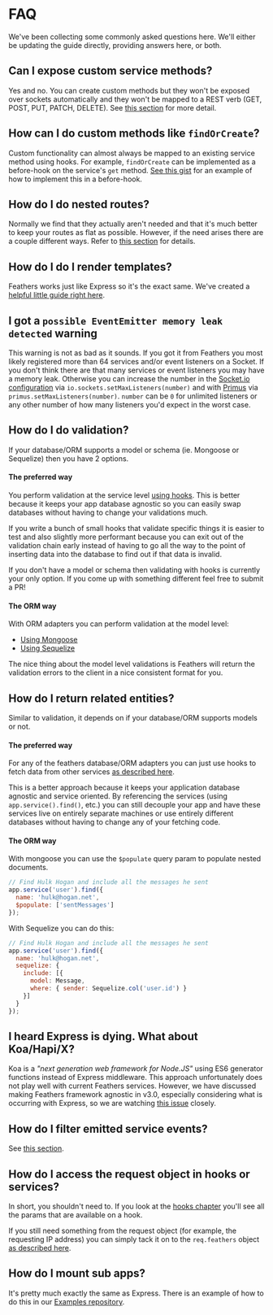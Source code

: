 # FAQ

We've been collecting some commonly asked questions here. We'll either be updating the guide directly, providing answers here, or both.

## Can I expose custom service methods?

Yes and no. You can create custom methods but they won't be exposed over sockets automatically and they won't be mapped to a REST verb (GET, POST, PUT, PATCH, DELETE). See [this section](../clients/readme.html#no-custom-methods) for more detail.

## How can I do custom methods like `findOrCreate`?

Custom functionality can almost always be mapped to an existing service method using hooks.  For example, `findOrCreate` can be implemented as a before-hook on the service's `get` method.  [See this gist](https://gist.github.com/marshallswain/9fa3b1e855633af00998) for an example of how to implement this in a before-hook.

## How do I do nested routes?

Normally we find that they actually aren't needed and that it's much better to keep your routes as flat as possible. However, if the need arises there are a couple different ways. Refer to [this section](http://docs.feathersjs.com/middleware/routing.html#nested-routes) for details.

## How do I do I render templates?

Feathers works just like Express so it's the exact same. We've created a [helpful little guide right here](../guides/using-a-view-engine.md).

## I got a `possible EventEmitter memory leak detected` warning

This warning is not as bad as it sounds. If you got it from Feathers you most likely registered more than 64 services and/or event listeners on a Socket. If you don't think there are that many services or event listeners you may have a memory leak. Otherwise you can increase the number in the [Socket.io configuration](../real-time/socket-io.md) via `io.sockets.setMaxListeners(number)` and with [Primus](../real-time/primus.md) via `primus.setMaxListeners(number)`. `number` can be `0` for unlimited listeners or any other number of how many listeners you'd expect in the worst case.

## How do I do validation?

If your database/ORM supports a model or schema (ie. Mongoose or Sequelize) then you have 2 options.

#### The preferred way

You perform validation at the service level [using hooks](http://docs.feathersjs.com/hooks/examples.html#validation). This is better because it keeps your app database agnostic so you can easily swap databases without having to change your validations much.

If you write a bunch of small hooks that validate specific things it is easier to test and also slightly more performant because you can exit out of the validation chain early instead of having to go all the way to the point of inserting data into the database to find out if that data is invalid.

If you don't have a model or schema then validating with hooks is currently your only option. If you come up with something different feel free to submit a PR!

#### The ORM way

With ORM adapters you can perform validation at the model level:

- [Using Mongoose](http://docs.feathersjs.com/databases/mongoose.html#validation)
- [Using Sequelize](http://docs.sequelizejs.com/en/latest/docs/models-definition/#validations)

The nice thing about the model level validations is Feathers will return the validation errors to the client in a nice consistent format for you.


## How do I return related entities?

Similar to validation, it depends on if your database/ORM supports models or not.

#### The preferred way

For any of the feathers database/ORM adapters you can just use hooks to fetch data from other services [as described here](http://docs.feathersjs.com/hooks/examples.html#fetching-related-items).

This is a better approach because it keeps your application database agnostic and service oriented. By referencing the services (using `app.service().find()`, etc.) you can still decouple your app and have these services live on entirely separate machines or use entirely different databases without having to change any of your fetching code.

#### The ORM way

With mongoose you can use the `$populate` query param to populate nested documents.

```js
// Find Hulk Hogan and include all the messages he sent
app.service('user').find({
  name: 'hulk@hogan.net',
  $populate: ['sentMessages']
});
```

With Sequelize you can do this:

```js
// Find Hulk Hogan and include all the messages he sent
app.service('user').find({
  name: 'hulk@hogan.net',
  sequelize: {
    include: [{
      model: Message,
      where: { sender: Sequelize.col('user.id') }
    }]
  }
});
```

## I heard Express is dying. What about Koa/Hapi/X?

Koa is a *"next generation web framework for Node.JS"* using ES6 generator functions instead of Express middleware. This approach unfortunately does not  play well with current Feathers services. However, we have discussed making Feathers framework agnostic in v3.0, especially considering what is occurring with Express, so we are watching [this issue](https://github.com/strongloop/express/issues/2844) closely.

## How do I filter emitted service events?

See [this section](http://docs.feathersjs.com/real-time/filtering.html).

## How do I access the request object in hooks or services?

In short, you shouldn't need to. If you look at the [hooks chapter](../hooks/readme.md) you'll see all the params that are available on a hook.

If you still need something from the request object (for example, the requesting IP address) you can simply tack it on to the `req.feathers` object [as described here](http://docs.feathersjs.com/middleware/express.html#setting-service-parameters).

## How do I mount sub apps?

It's pretty much exactly the same as Express. There is an example of how to do this in our [Examples repository](https://github.com/feathersjs/feathers-demos/tree/master/examples/app-structure).
